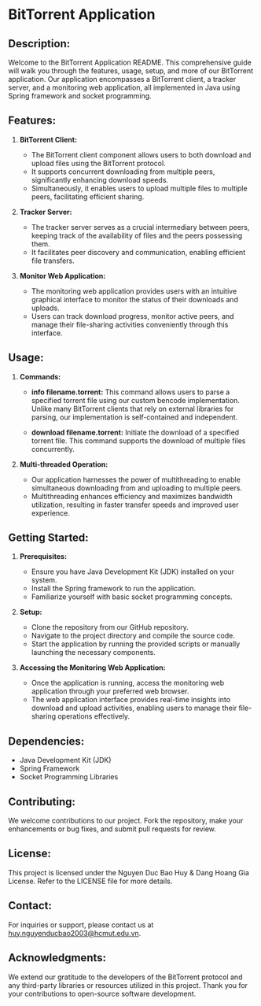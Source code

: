 # BitTorrent Application

## Description:
Welcome to the BitTorrent Application README. This comprehensive guide will walk you through the features, usage, setup, and more of our BitTorrent application. Our application encompasses a BitTorrent client, a tracker server, and a monitoring web application, all implemented in Java using Spring framework and socket programming.

## Features:

1. **BitTorrent Client:**
   - The BitTorrent client component allows users to both download and upload files using the BitTorrent protocol.
   - It supports concurrent downloading from multiple peers, significantly enhancing download speeds.
   - Simultaneously, it enables users to upload multiple files to multiple peers, facilitating efficient sharing.

2. **Tracker Server:**
   - The tracker server serves as a crucial intermediary between peers, keeping track of the availability of files and the peers possessing them.
   - It facilitates peer discovery and communication, enabling efficient file transfers.

3. **Monitor Web Application:**
   - The monitoring web application provides users with an intuitive graphical interface to monitor the status of their downloads and uploads.
   - Users can track download progress, monitor active peers, and manage their file-sharing activities conveniently through this interface.

## Usage:

1. **Commands:**
   - **info filename.torrent:** This command allows users to parse a specified torrent file using our custom bencode implementation. Unlike many BitTorrent clients that rely on external libraries for parsing, our implementation is self-contained and independent.
   
   - **download filename.torrent:** Initiate the download of a specified torrent file. This command supports the download of multiple files concurrently.

2. **Multi-threaded Operation:**
   - Our application harnesses the power of multithreading to enable simultaneous downloading from and uploading to multiple peers.
   - Multithreading enhances efficiency and maximizes bandwidth utilization, resulting in faster transfer speeds and improved user experience.

## Getting Started:

1. **Prerequisites:**
   - Ensure you have Java Development Kit (JDK) installed on your system.
   - Install the Spring framework to run the application.
   - Familiarize yourself with basic socket programming concepts.

2. **Setup:**
   - Clone the repository from our GitHub repository.
   - Navigate to the project directory and compile the source code.
   - Start the application by running the provided scripts or manually launching the necessary components.

3. **Accessing the Monitoring Web Application:**
   - Once the application is running, access the monitoring web application through your preferred web browser.
   - The web application interface provides real-time insights into download and upload activities, enabling users to manage their file-sharing operations effectively.

## Dependencies:
- Java Development Kit (JDK)
- Spring Framework
- Socket Programming Libraries

## Contributing:
We welcome contributions to our project. Fork the repository, make your enhancements or bug fixes, and submit pull requests for review.

## License:
This project is licensed under the Nguyen Duc Bao Huy & Dang Hoang Gia License. Refer to the LICENSE file for more details.

## Contact:
For inquiries or support, please contact us at huy.nguyenducbao2003@hcmut.edu.vn.

## Acknowledgments:
We extend our gratitude to the developers of the BitTorrent protocol and any third-party libraries or resources utilized in this project. Thank you for your contributions to open-source software development.
